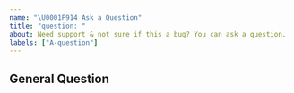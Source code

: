 ```yaml
---
name: "\U0001F914 Ask a Question"
title: "question: "
about: Need support & not sure if this a bug? You can ask a question.
labels: ["A-question"]
---
```


## General Question

<!--
Before asking a question, make sure you have:

- Searched existing Stack Overflow questions.
- Googled your question.
- Searched open and closed [GitHub issues](https://github.com/kylindb/kylindb/issues)
- Read the documentation:
  - [KylinDB Readme](https://github.com/kylindb/kylindb)
  - [KylinDB Doc](https://github.com/kylindb/kylindb/tree/main/Docs)
-->
